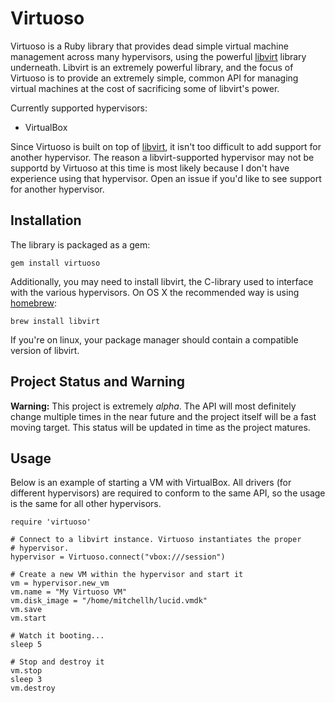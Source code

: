 # Virtuoso

Virtuoso is a Ruby library that provides dead simple virtual machine
management across many hypervisors, using the powerful [libvirt](http://libvirt.org)
library underneath. Libvirt is an extremely powerful library, and the
focus of Virtuoso is to provide an extremely simple, common API for
managing virtual machines at the cost of sacrificing some of libvirt's
power.

Currently supported hypervisors:

  - VirtualBox

Since Virtuoso is built on top of [libvirt](http://libvirt.org), it isn't
too difficult to add support for another hypervisor. The reason a libvirt-supported
hypervisor may not be supportd by Virtuoso at this time is most likely
because I don't have experience using that hypervisor. Open an issue if
you'd like to see support for another hypervisor.

## Installation

The library is packaged as a gem:

    gem install virtuoso

Additionally, you may need to install libvirt, the C-library used to
interface with the various hypervisors. On OS X the recommended way is
using [homebrew](http://github.com/mxcl/homebrew):

    brew install libvirt

If you're on linux, your package manager should contain a compatible
version of libvirt.

## Project Status and Warning

**Warning:** This project is extremely _alpha_. The API will most definitely
change multiple times in the near future and the project itself will be
a fast moving target. This status will be updated in time as the project
matures.

## Usage

Below is an example of starting a VM with VirtualBox. All drivers (for
different hypervisors) are required to conform to the same API, so the
usage is the same for all other hypervisors.

    require 'virtuoso'

    # Connect to a libvirt instance. Virtuoso instantiates the proper
    # hypervisor.
    hypervisor = Virtuoso.connect("vbox:///session")

    # Create a new VM within the hypervisor and start it
    vm = hypervisor.new_vm
    vm.name = "My Virtuoso VM"
    vm.disk_image = "/home/mitchellh/lucid.vmdk"
    vm.save
    vm.start

    # Watch it booting...
    sleep 5

    # Stop and destroy it
    vm.stop
    sleep 3
    vm.destroy

